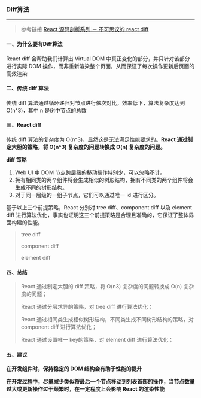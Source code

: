 ### Diff算法
---

> 参考链接 [React 源码剖析系列 － 不可思议的 react diff](https://zhuanlan.zhihu.com/p/20346379?refer=purerender)
#### 一、为什么要有Diff算法
React diff 会帮助我们计算出 Virtual DOM 中真正变化的部分，并只针对该部分进行实际 DOM 操作，而非重新渲染整个页面，从而保证了每次操作更新后页面的高效渲染

#### 二、传统 diff 算法
传统 diff 算法通过循环递归对节点进行依次对比，效率低下，算法复杂度达到 O(n^3)，其中 n 是树中节点的总数

#### 三、React diff
传统 diff 算法的复杂度为 O(n^3)，显然这是无法满足性能要求的。**React 通过制定大胆的策略，将 O(n^3) 复杂度的问题转换成 O(n) 复杂度的问题。**

**diff 策略**
1. Web UI 中 DOM 节点跨层级的移动操作特别少，可以忽略不计。
2. 拥有相同类的两个组件将会生成相似的树形结构，拥有不同类的两个组件将会生成不同的树形结构。
3. 对于同一层级的一组子节点，它们可以通过唯一 id 进行区分。

基于以上三个前提策略，React 分别对 tree diff、component diff 以及 element diff 进行算法优化，事实也证明这三个前提策略是合理且准确的，它保证了整体界面构建的性能。
> tree diff
> 
> component diff
> 
> element diff

#### 四、总结
> React 通过制定大胆的 diff 策略，将 O(n3) 复杂度的问题转换成 O(n) 复杂度的问题；
> 
> React 通过分层求异的策略，对 tree diff 进行算法优化；
> 
> React 通过相同类生成相似树形结构，不同类生成不同树形结构的策略，对 component diff 进行算法优化；
> 
> React 通过设置唯一 key的策略，对 element diff 进行算法优化；

#### 五、建议
**在开发组件时，保持稳定的 DOM 结构会有助于性能的提升**

**在开发过程中，尽量减少类似将最后一个节点移动到列表首部的操作，当节点数量过大或更新操作过于频繁时，在一定程度上会影响 React 的渲染性能**